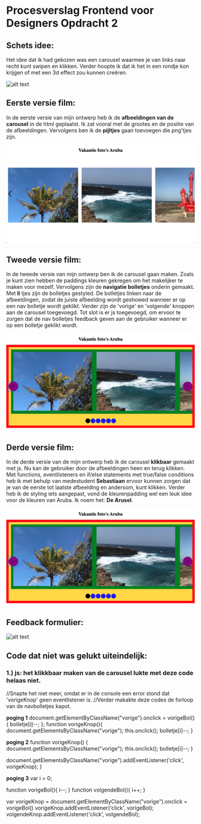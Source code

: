 # Procesverslag Frontend voor Designers Opdracht 2

## Schets idee:
Het idee dat ik had gekozen was een carousel waarmee je van links naar recht kunt swipen en klikken. Verder hoopte ik dat ik het in een rondje kon krijgen of met een 3d effect zou kunnen creëren.

![alt text](https://ninoelchico21.github.io/frontend-voor-designers-1920/opdracht2/readmeimg/schets.jpg "Carousel schetsen")



## Eerste versie film:
In de eerste versie van mijn ontwerp heb ik de **afbeeldingen van de carousel** in de html geplaatst. Ik zat vooral met de grootes en de positie van de afbeeldingen. Vervolgens ben ik de **pijltjes** gaan toevoegen die png'tjes zijn.

![alt text](https://raw.githubusercontent.com/ninoelchico21/frontend-voor-designers-1920/master/opdracht2/readmeimg/versie1.png "Carousel versie 1")

## Tweede versie film:
In de tweede versie van mijn ontwerp ben ik de carousel gaan maken. Zoals je kunt zien hebben de paddings kleuren gekregen om het makelijker te maken voor mezelf. Vervolgens zijn de **navigatie bolletjes** onderin gemaakt. Met **li** tjes zijn de bolletjes gestyled. De bolletjes linken naar de afbeeldingen, zodat de juiste afbeelding wordt geshowed wanneer er op een nav bolletje wordt geklikt. Verder zijn de 'vorige' en 'volgende' knoppen aan de carousel toegevoegd. Tot slot is er js toegevoegd, om ervoor te zorgen dat de nav bolletjes feedback geven aan de gebruiker wanneer er op een bolletje geklikt wordt.

![alt text](https://raw.githubusercontent.com/ninoelchico21/frontend-voor-designers-1920/master/opdracht2/readmeimg/versie2.png "Carousel versie 2")


## Derde versie film:
In de derde versie van de mijn ontwerp heb ik de carousel **klikbaar** gemaakt met js. Nu kan de gebruiker door de afbeeldingen heen en terug klikken. Met functions, eventlisteners en if/else statements met true/false conditions heb ik met behulp van medestudent **Sebastiaan**  ervoor kunnen zorgen dat je van de eerste tot laatste afbeelding en andersom, kunt klikken. Verder heb ik de styling iets aangepast, vond  de kleurenpadding wel een leuk idee voor de kleuren van Aruba. Ik noem het: **De Arusel**.

![alt text](https://raw.githubusercontent.com/ninoelchico21/frontend-voor-designers-1920/master/opdracht2/readmeimg/versie2.png "Carousel versie 3")


## Feedback formulier:
![alt text](https://ninoelchico21.github.io/frontend-voor-designers-1920/opdracht3/readmeimg/feedback.jpg "Feedback formulier opdracht 2")


## Code dat niet was gelukt uiteindelijk:

### 1.) js: het klikkbaar maken van de carousel lukte met deze code helaas niet.
//Snapte het niet meer, omdat er in de console een error stond dat 'vorigeKnop' geen eventlistener is.
//Verder makakte deze codes de forloop van de navbolletjes kapot.


**poging 1**
 document.getElementByClassName("vorige").onclick = vorigeBol(){
    bolletje[i]--;
};
function vorigeKnop(){
    document.getElementsByClassName("vorige");
    this.onclick();
    bolletje[i]--;
}


**poging 2**
   function vorigeKnop() {
   document.getElementsByClassName("vorige");
   this.onclick();
   bolletje[i]--;
    }

document.getElementsByClassName("vorige").addEventListener('click', vorigeKnop);
}


**poging 3**
var i = 0;

function vorigeBol(){
i--;
}
function volgendeBol(){
i++;
}

var vorigeKnop = document.getElementByClassName("vorige").onclick = vorigeBol()
vorigeKnop.addEventListener('click', vorigeBol);
volgendeKnop.addEventListener('click', volgendeBol);


